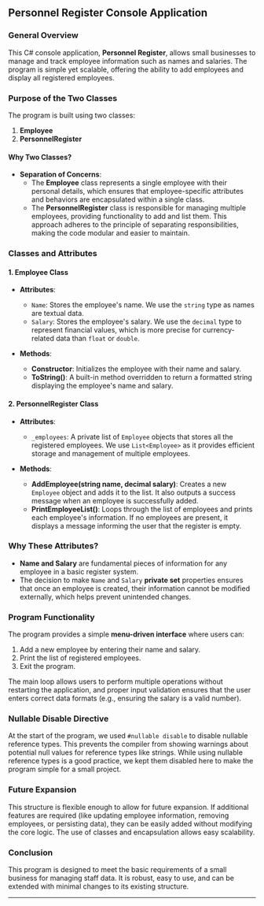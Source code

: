 ## Personnel Register Console Application

### General Overview

This C# console application, **Personnel Register**, allows small businesses to manage and track employee information such as names and salaries. The program is simple yet scalable, offering the ability to add employees and display all registered employees.

### Purpose of the Two Classes

The program is built using two classes:
1. **Employee**
2. **PersonnelRegister**

#### Why Two Classes?

- **Separation of Concerns**: 
    - The **Employee** class represents a single employee with their personal details, which ensures that employee-specific attributes and behaviors are encapsulated within a single class.
    - The **PersonnelRegister** class is responsible for managing multiple employees, providing functionality to add and list them. This approach adheres to the principle of separating responsibilities, making the code modular and easier to maintain.

### Classes and Attributes

#### 1. **Employee Class**
- **Attributes**:
    - `Name`: Stores the employee's name. We use the `string` type as names are textual data.
    - `Salary`: Stores the employee's salary. We use the `decimal` type to represent financial values, which is more precise for currency-related data than `float` or `double`.

- **Methods**:
    - **Constructor**: Initializes the employee with their name and salary.
    - **ToString()**: A built-in method overridden to return a formatted string displaying the employee's name and salary.

#### 2. **PersonnelRegister Class**
- **Attributes**:
    - `_employees`: A private list of `Employee` objects that stores all the registered employees. We use `List<Employee>` as it provides efficient storage and management of multiple employees.

- **Methods**:
    - **AddEmployee(string name, decimal salary)**: Creates a new `Employee` object and adds it to the list. It also outputs a success message when an employee is successfully added.
    - **PrintEmployeeList()**: Loops through the list of employees and prints each employee's information. If no employees are present, it displays a message informing the user that the register is empty.

### Why These Attributes?

- **Name and Salary** are fundamental pieces of information for any employee in a basic register system.
- The decision to make `Name` and `Salary` **private set** properties ensures that once an employee is created, their information cannot be modified externally, which helps prevent unintended changes.

### Program Functionality

The program provides a simple **menu-driven interface** where users can:
1. Add a new employee by entering their name and salary.
2. Print the list of registered employees.
3. Exit the program.

The main loop allows users to perform multiple operations without restarting the application, and proper input validation ensures that the user enters correct data formats (e.g., ensuring the salary is a valid number).

### Nullable Disable Directive

At the start of the program, we used `#nullable disable` to disable nullable reference types. This prevents the compiler from showing warnings about potential null values for reference types like strings. While using nullable reference types is a good practice, we kept them disabled here to make the program simple for a small project.

### Future Expansion

This structure is flexible enough to allow for future expansion. If additional features are required (like updating employee information, removing employees, or persisting data), they can be easily added without modifying the core logic. The use of classes and encapsulation allows easy scalability.

### Conclusion

This program is designed to meet the basic requirements of a small business for managing staff data. It is robust, easy to use, and can be extended with minimal changes to its existing structure.

---

